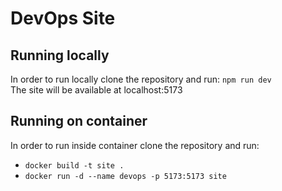 # DevOps Site

## Running locally
In order to run locally clone the repository and run: `npm run dev` </br>
The site will be available at localhost:5173

## Running on container
In order to run inside container clone the repository and run:
- `docker build -t site .`
- `docker run -d --name devops -p 5173:5173 site`